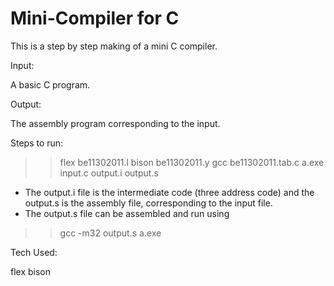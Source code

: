 Mini-Compiler for C
=======================

This is a step by step making of a mini C compiler.

Input:

A basic C program.

Output:

The assembly program corresponding to the input.

Steps to run:

>> flex be11302011.l
>> bison be11302011.y
>> gcc be11302011.tab.c
>> a.exe input.c output.i output.s

* The output.i file is the intermediate code (three address code) and the output.s is the assembly file, corresponding to the input file.
* The output.s file can be assembled and run using 
 >> gcc -m32 output.s
 >> a.exe


Tech Used:

flex
bison
